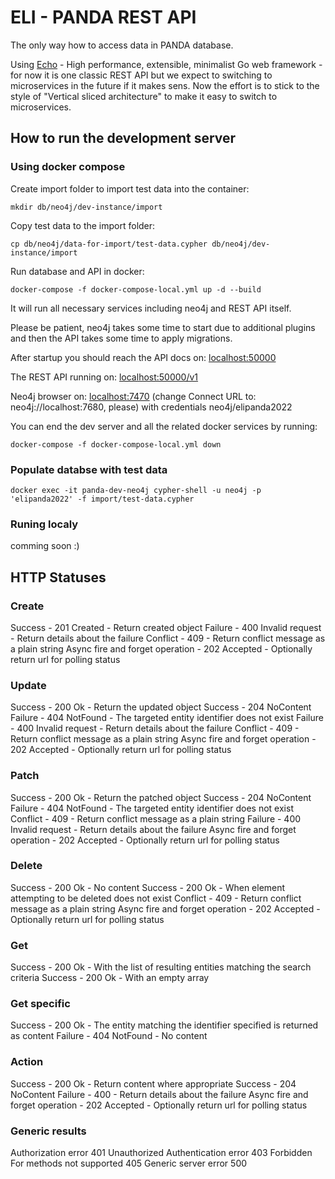 # ELI - PANDA REST API

The only way how to access data in PANDA database.

Using [Echo](https://echo.labstack.com/) - High performance, extensible, minimalist Go web framework - for now it is one classic REST API but we expect to switching to microservices in the future if it makes sens. Now the effort is to stick to the style of "Vertical sliced architecture" to make it easy to switch to microservices.

## How to run the development server

### Using docker compose

Create import folder to import test data into the container:

`mkdir db/neo4j/dev-instance/import`

Copy test data to the import folder:

`cp db/neo4j/data-for-import/test-data.cypher db/neo4j/dev-instance/import`

Run database and API in docker:

`docker-compose -f docker-compose-local.yml up -d --build`

It will run all necessary services including neo4j and REST API itself.

Please be patient, neo4j takes some time to start due to additional plugins and then the API takes some time to apply migrations.

After startup you should reach the API docs on: [localhost:50000](http://localhost:50000)

The REST API running on: [localhost:50000/v1](http://localhost:50000/v1)

Neo4j browser on: [localhost:7470](http://localhost:7470) (change Connect URL to: neo4j://localhost:7680, please) with credentials neo4j/elipanda2022

You can end the dev server and all the related docker services by running:

`docker-compose -f docker-compose-local.yml down`

### Populate databse with test data

`docker exec -it panda-dev-neo4j cypher-shell -u neo4j -p 'elipanda2022' -f import/test-data.cypher`

### Runing localy

comming soon :)

## HTTP Statuses

### Create

Success - 201 Created - Return created object
Failure - 400 Invalid request - Return details about the failure
Conflict - 409 - Return conflict message as a plain string
Async fire and forget operation - 202 Accepted - Optionally return url for polling status

### Update

Success - 200 Ok - Return the updated object
Success - 204 NoContent
Failure - 404 NotFound - The targeted entity identifier does not exist
Failure - 400 Invalid request - Return details about the failure
Conflict - 409 - Return conflict message as a plain string
Async fire and forget operation - 202 Accepted - Optionally return url for polling status

### Patch

Success - 200 Ok - Return the patched object
Success - 204 NoContent
Failure - 404 NotFound - The targeted entity identifier does not exist
Conflict - 409 - Return conflict message as a plain string
Failure - 400 Invalid request - Return details about the failure
Async fire and forget operation - 202 Accepted - Optionally return url for polling status

### Delete

Success - 200 Ok - No content
Success - 200 Ok - When element attempting to be deleted does not exist
Conflict - 409 - Return conflict message as a plain string
Async fire and forget operation - 202 Accepted - Optionally return url for polling status

### Get

Success - 200 Ok - With the list of resulting entities matching the search criteria
Success - 200 Ok - With an empty array

### Get specific

Success - 200 Ok - The entity matching the identifier specified is returned as content
Failure - 404 NotFound - No content

### Action

Success - 200 Ok - Return content where appropriate
Success - 204 NoContent
Failure - 400 - Return details about the failure
Async fire and forget operation - 202 Accepted - Optionally return url for polling status

### Generic results

Authorization error 401 Unauthorized
Authentication error 403 Forbidden
For methods not supported 405
Generic server error 500
